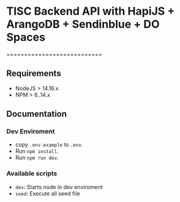 # TISC Backend API with HapiJS + ArangoDB + Sendinblue + DO Spaces

===========================

## Requirements

- NodeJS > 14.16.x
- NPM > 6..14.x

## Documentation

### Dev Enviroment

- copy `.env.example` to `.env`.
- Run `npm install`.
- Run `npm run dev`.

### Available scripts

- `dev`: Starts node in dev enviroment
- `seed`: Execute all seed file
